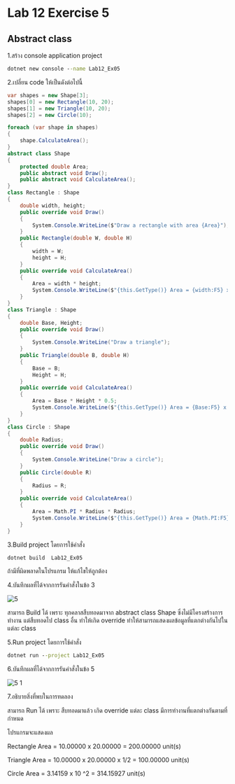 # Lab 12 Exercise 5

## Abstract class

1.สร้าง console application project

```cmd
dotnet new console --name Lab12_Ex05
```

2.เปลี่ยน code ให้เป็นดังต่อไปนี้

```cs
var shapes = new Shape[3];
shapes[0] = new Rectangle(10, 20);
shapes[1] = new Triangle(10, 20);
shapes[2] = new Circle(10);

foreach (var shape in shapes)
{
    shape.CalculateArea();
} 
abstract class Shape
{
    protected double Area;
    public abstract void Draw();
    public abstract void CalculateArea();
}
class Rectangle : Shape
{
    double width, height;
    public override void Draw()
    {
        System.Console.WriteLine($"Draw a rectangle with area {Area}");
    }
    public Rectangle(double W, double H)
    {
        width = W;
        height = H;
    }
    public override void CalculateArea()
    {
        Area = width * height;
        System.Console.WriteLine($"{this.GetType()} Area = {width:F5} x {height:F5} = {Area:F5} unit(s)");
    }
}
class Triangle : Shape
{
    double Base, Height;
    public override void Draw()
    {
        System.Console.WriteLine("Draw a triangle");
    }
    public Triangle(double B, double H)
    {
        Base = B;
        Height = H;
    }
    public override void CalculateArea()
    {
        Area = Base * Height * 0.5;
        System.Console.WriteLine($"{this.GetType()} Area = {Base:F5} x {Height:F5} x 1/2  = {Area:F5} unit(s)");
    }
}
class Circle : Shape
{
    double Radius;
    public override void Draw()
    {
        System.Console.WriteLine("Draw a circle");
    }
    public Circle(double R)
    {
        Radius = R;
    }
    public override void CalculateArea()
    {
        Area = Math.PI * Radius * Radius;
        System.Console.WriteLine($"{this.GetType()} Area = {Math.PI:F5} x {Radius} ^2  = {Area:F5} unit(s)");
    }
}
```

3.Build project โดยการใช้คำสั่ง

```cmd
dotnet build  Lab12_Ex05
```

ถ้ามีที่ผิดพลาดในโปรแกรม ให้แก้ไขให้ถูกต้อง

4.บันทึกผลที่ได้จากการรันคำสั่งในข้อ 3

![5](https://github.com/Siriratda/03376836-OOP-2566-Lab-12/assets/144195995/441d3a6f-9871-4bb3-aa4d-9f49ea1e8d7b)

สามารถ Build ได้ เพราะ ทุกคลาสสืบทอดมาจาก abstract class Shape ซึ่งไม่มีโครงสร้างการทำงาน แต่สืบทอดไป class อื่น ทำให้เกิด override ทำให้สามารถแสดงผลข้อมูลที่แตกต่างกันไปในแต่ละ class

5.Run project โดยการใช้คำสั่ง

```cmd
dotnet run --project Lab12_Ex05
```

6.บันทึกผลที่ได้จากการรันคำสั่งในข้อ 5

![5 1](https://github.com/Siriratda/03376836-OOP-2566-Lab-12/assets/144195995/abef5b2a-df5b-4a20-bfba-202ed40c720e)

7.อธิบายสิ่งที่พบในการทดลอง

สามารถ Run ได้ เพราะ สืบทอดมาแล้ว เกิด override แต่ละ class มีการทำงานที่แตกต่างกันตามที่กำหนด

โปรแกรมจะแสดงผล

Rectangle Area = 10.00000 x 20.00000 = 200.00000 unit(s)

Triangle Area = 10.00000 x 20.00000 x 1/2 = 100.00000 unit(s)

Circle Area = 3.14159 x 10 ^2 = 314.15927 unit(s)
